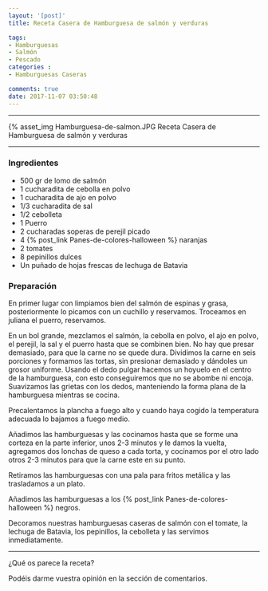 ```yaml
---
layout: '[post]'
title: Receta Casera de Hamburguesa de salmón y verduras

tags:
- Hamburguesas
- Salmón
- Pescado
categories :
- Hamburguesas Caseras

comments: true
date: 2017-11-07 03:50:48
---
```

---
{% asset_img Hamburguesa-de-salmon.JPG Receta Casera de Hamburguesa de salmón y verduras


---


### Ingredientes

- 500 gr de lomo de salmón
- 1 cucharadita de cebolla en polvo
- 1 cucharadita de ajo en polvo
- 1/3 cucharadita de sal
- 1/2 cebolleta
- 1 Puerro
- 2 cucharadas soperas de perejil picado
- 4 {% post_link Panes-de-colores-halloween %} naranjas
- 2 tomates
- 8 pepinillos dulces
- Un puñado de hojas frescas de lechuga de Batavia



### Preparación

En primer lugar con limpiamos bien del salmón de espinas y grasa, posteriormente lo picamos con un cuchillo y reservamos. Troceamos en juliana el puerro, reservamos.

En un bol grande, mezclamos el salmón, la cebolla en polvo, el ajo en polvo, el perejil, la sal y el puerro hasta que se combinen bien. No hay que presar demasiado, para que la carne no se quede dura.
Dividimos la carne en seis porciones y formamos las tortas, sin presionar demasiado y dándoles un grosor uniforme. Usando el dedo pulgar hacemos un hoyuelo en el centro de la hamburguesa, con esto conseguiremos que no se abombe ni encoja.
Suavizamos las grietas con los dedos, manteniendo la forma plana de la hamburguesa mientras se cocina.

Precalentamos la plancha a fuego alto y cuando haya cogido la temperatura adecuada lo bajamos a fuego medio.

Añadimos las hamburguesas y las cocinamos hasta que se forme una corteza en la parte inferior,  unos
2-3 minutos y le damos la vuelta, agregamos dos lonchas de queso a cada torta, y cocinamos por el otro lado otros 2-3 minutos para que la carne este en su punto.

Retiramos las hamburguesas con una pala para fritos metálica y las trasladamos a un plato.

Añadimos las hamburguesas a los {% post_link Panes-de-colores-halloween %} negros.

Decoramos nuestras hamburguesas caseras de salmón con el tomate, la lechuga de Batavia, los pepinillos, la cebolleta y las servimos inmediatamente.

---


¿Qué os parece la receta?

Podéis darme vuestra opinión en la sección de comentarios.
